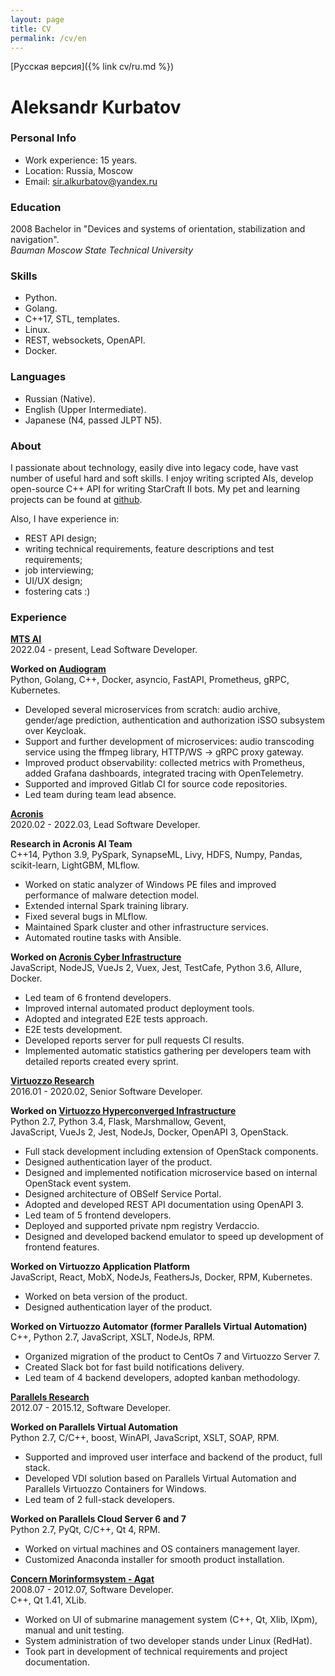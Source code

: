 ```yaml
---
layout: page
title: CV
permalink: /cv/en
---
```

[Русская версия]({% link cv/ru.md %})

# Aleksandr Kurbatov

### Personal Info
* Work experience: 15 years.
* Location: Russia, Moscow
* Email: [sir.alkurbatov@yandex.ru](mailto:sir.alkurbatov@yandex.ru)


### Education
2008 Bachelor in "Devices and systems of orientation, stabilization and navigation".  
*Bauman Moscow State Technical University*


### Skills
* Python.
* Golang.
* C++17, STL, templates.
* Linux.
* REST, websockets, OpenAPI.
* Docker.


### Languages
* Russian (Native).
* English (Upper Intermediate).
* Japanese (N4, passed JLPT N5).


### About
I passionate about technology, easily dive into legacy code, have vast number of useful hard and soft skills.
I enjoy writing scripted AIs, develop open-source C++ API for writing StarCraft II bots.
My pet and learning projects can be found at [github](https://github.com/alkurbatov).

Also, I have experience in:  

* REST API design;
* writing technical requirements, feature descriptions and test requirements;
* job interviewing;
* UI/UX design;
* fostering cats :)


### Experience
**[MTS AI](https://mts.ai)**  
2022.04 - present, Lead Software Developer.  

**Worked on [Audiogram](https://mts.ai/ru/product/audiogram/)**  
Python, Golang, C++, Docker, asyncio, FastAPI, Prometheus, gRPC, Kubernetes.  

* Developed several microservices from scratch: audio archive, gender/age prediction, authentication and authorization iSSO subsystem over Keycloak.
* Support and further development of microservices: audio transcoding service using the ffmpeg library, HTTP/WS -> gRPC proxy gateway.
* Improved product observability: collected metrics with Prometheus, added Grafana dashboards, integrated tracing with OpenTelemetry.
* Supported and improved Gitlab CI for source code repositories.
* Led team during team lead absence.

**[Acronis](https://acronis.com)**  
2020.02 - 2022.03, Lead Software Developer.  

**Research in Acronis AI Team**  
C++14, Python 3.9, PySpark, SynapseML, Livy, HDFS, Numpy, Pandas, scikit-learn, LightGBM, MLflow.  

* Worked on static analyzer of Windows PE files and improved performance of malware detection model.
* Extended internal Spark training library.
* Fixed several bugs in MLflow.
* Maintained Spark cluster and other infrastructure services.
* Automated routine tasks with Ansible.

**Worked on [Acronis Cyber Infrastructure](https://www.acronis.com/en-us/products/cyber-infrastructure/)**  
JavaScript, NodeJS, VueJs 2, Vuex, Jest, TestCafe, Python 3.6, Allure, Docker.  

* Led team of 6 frontend developers.
* Improved internal automated product deployment tools.
* Adopted and integrated E2E tests approach.
* E2E tests development.
* Developed reports server for pull requests CI results.
* Implemented automatic statistics gathering per developers team with detailed reports created every sprint.

**[Virtuozzo Research](https://virtuozzo.com)**  
2016.01 - 2020.02, Senior Software Developer.  

**Worked on [Virtuozzo Hyperconverged Infrastructure](https://www.virtuozzo.com/virtuozzo-hybrid-infrastructure/)**  
Python 2.7, Python 3.4, Flask, Marshmallow, Gevent,  
JavaScript, VueJs 2, Jest, NodeJs, Docker, OpenAPI 3, OpenStack.  

* Full stack development including extension of OpenStack components.
* Designed authentication layer of the product.
* Designed and implemented notification microservice based on internal OpenStack event system.
* Designed architecture of OBSelf Service Portal.
* Adopted and developed REST API documentation using OpenAPI 3.
* Led team of 5 frontend developers.
* Deployed and supported private npm registry Verdaccio.
* Designed and developed backend emulator to speed up development of frontend features.

**Worked on Virtuozzo Application Platform**  
JavaScript, React, MobX, NodeJs, FeathersJs, Docker, RPM, Kubernetes.  

* Worked on beta version of the product.
* Designed authentication layer of the product.

**Worked on Virtuozzo Automator (former Parallels Virtual Automation)**  
C++, Python 2.7, JavaScript, XSLT, NodeJs, RPM.  

* Organized migration of the product to CentOs 7 and Virtuozzo Server 7.
* Created Slack bot for fast build notifications delivery.
* Led team of 4 backend developers, adopted kanban methodology.

**[Parallels Research](https://www.parallels.com)**  
2012.07 - 2015.12, Software Developer.  

**Worked on Parallels Virtual Automation**  
Python 2.7, C/C++, boost, WinAPI, JavaScript, XSLT, SOAP, RPM.  

* Supported and improved user interface and backend of the product, full stack.
* Developed VDI solution based on Parallels Virtual Automation and Parallels Virtuozzo Containers for Windows.
* Led team of 2 full-stack developers.

**Worked on Parallels Cloud Server 6 and 7**  
Python 2.7, PyQt, C/C++, Qt 4, RPM.  

* Worked on virtual machines and OS containers management layer.
* Customized Anaconda installer for smooth product installation.

**[Concern Morinformsystem - Agat](https://concern-agat.ru/en/)**  
2008.07 - 2012.07, Software Developer.  
C++, Qt 1.41, XLib.  

* Worked on UI of submarine management system (C++, Qt, Xlib, lXpm), manual and unit testing.
* System administration of two developer stands under Linux (RedHat).
* Took part in development of technical requirements and project documentation.

